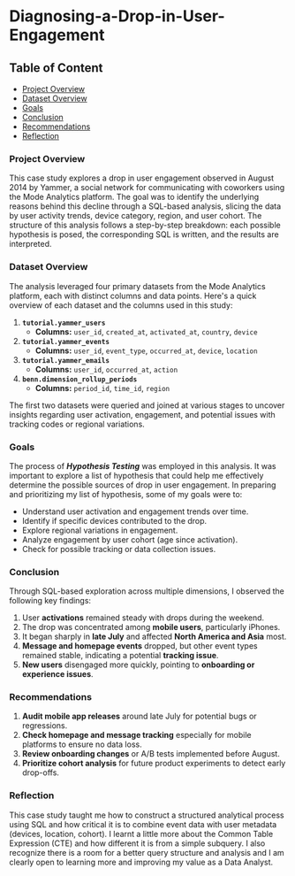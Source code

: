 # Diagnosing-a-Drop-in-User-Engagement

## Table of Content
- [Project Overview](#project-overview)
- [Dataset Overview](dataset-overview)
- [Goals](#goals)
- [Conclusion](conclusion)
- [Recommendations](recommendations)
- [Reflection](#reflection)

### Project Overview

This case study explores a drop in user engagement observed in August 2014 by Yammer, a social network for communicating with coworkers using the Mode Analytics platform. The goal was to identify the underlying reasons behind this decline through a SQL-based analysis, slicing the data by user activity trends, device category, region, and user cohort. The structure of this analysis follows a step-by-step breakdown: each possible hypothesis is posed, the corresponding SQL is written, and the results are interpreted.

### Dataset Overview

The analysis leveraged four primary datasets from the Mode Analytics platform, each with distinct columns and data points. Here's a quick overview of each dataset and the columns used in this study:

1. **`tutorial.yammer_users`**
    - **Columns:** `user_id`, `created_at`, `activated_at`, `country`, `device`
2. **`tutorial.yammer_events`**
    - **Columns:** `user_id`, `event_type`, `occurred_at`, `device`, `location`
3. **`tutorial.yammer_emails`**
    - **Columns:** `user_id`, `occurred_at`, `action`
4. **`benn.dimension_rollup_periods`**
    - **Columns:** `period_id`, `time_id`, `region`

The first two datasets were queried and joined at various stages to uncover insights regarding user activation, engagement, and potential issues with tracking codes or regional variations.

### Goals

The process of ***Hypothesis Testing*** was employed in this analysis. It was important to explore a list of hypothesis that could help me effectively determine the possible sources of drop in user engagement. In preparing and prioritizing my list of hypothesis, some of my goals were to:

- Understand user activation and engagement trends over time.
- Identify if specific devices contributed to the drop.
- Explore regional variations in engagement.
- Analyze engagement by user cohort (age since activation).
- Check for possible tracking or data collection issues.

### Conclusion

Through SQL-based exploration across multiple dimensions, I observed the following key findings:
1. User **activations** remained steady with drops during the weekend.
2. The drop was concentrated among **mobile users**, particularly iPhones.
3. It began sharply in **late July** and affected **North America and Asia** most.
4. **Message and homepage events** dropped, but other event types remained stable, indicating a potential **tracking issue**.
5. **New users** disengaged more quickly, pointing to **onboarding or experience issues**.

### Recommendations

1. **Audit mobile app releases** around late July for potential bugs or regressions.
2. **Check homepage and message tracking** especially for mobile platforms to ensure no data loss.
3. **Review onboarding changes** or A/B tests implemented before August.
4. **Prioritize cohort analysis** for future product experiments to detect early drop-offs.

### Reflection

This case study taught me how to construct a structured analytical process using SQL and how critical it is to combine event data with user metadata (devices, location, cohort). I learnt a little more about the Common Table Expression (CTE) and how different it is from a simple subquery. I also recognize there is a room for a better query structure and analysis and I am clearly open to learning more and improving my value as a Data Analyst.
